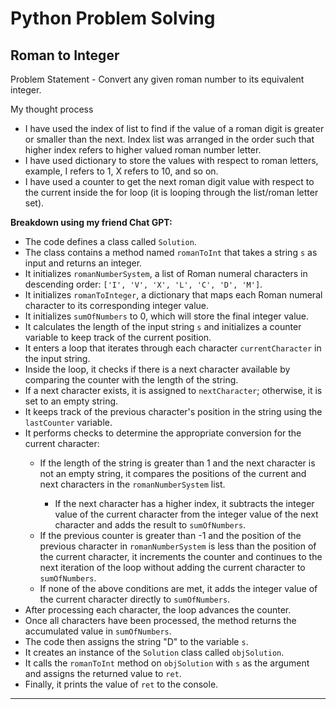 # Python Problem Solving

<h2>Roman to Integer</h2>
Problem Statement - Convert any given roman number to its equivalent integer.

My thought process
<ul>
    <li>I have used the index of list to find if the value of a roman digit is greater or smaller than the next. Index list was arranged in the order such that higher index refers to higher valued roman number letter.</li>
    <li>I have used dictionary to store the values with respect to roman letters, example, I refers to 1, X refers to 10, and so on.</li>
    <li>I have used a counter to get the next roman digit value with respect to the current inside the for loop (it is looping through the list/roman letter set).</li>
</ul>

<strong>Breakdown using my friend Chat GPT:</strong>
<ul>
  <li>The code defines a class called <code>Solution</code>.</li>
  <li>The class contains a method named <code>romanToInt</code> that takes a string <code>s</code> as input and returns an integer.</li>
  <li>It initializes <code>romanNumberSystem</code>, a list of Roman numeral characters in descending order: <code>['I', 'V', 'X', 'L', 'C', 'D', 'M']</code>.</li>
  <li>It initializes <code>romanToInteger</code>, a dictionary that maps each Roman numeral character to its corresponding integer value.</li>
  <li>It initializes <code>sumOfNumbers</code> to 0, which will store the final integer value.</li>
  <li>It calculates the length of the input string <code>s</code> and initializes a counter variable to keep track of the current position.</li>
  <li>It enters a loop that iterates through each character <code>currentCharacter</code> in the input string.</li>
  <li>Inside the loop, it checks if there is a next character available by comparing the counter with the length of the string.</li>
  <li>If a next character exists, it is assigned to <code>nextCharacter</code>; otherwise, it is set to an empty string.</li>
  <li>It keeps track of the previous character's position in the string using the <code>lastCounter</code> variable.</li>
  <li>It performs checks to determine the appropriate conversion for the current character:</li>
  <ul>
    <li>If the length of the string is greater than 1 and the next character is not an empty string, it compares the positions of the current and next characters in the <code>romanNumberSystem</code> list.</li>
    <ul>
      <li>If the next character has a higher index, it subtracts the integer value of the current character from the integer value of the next character and adds the result to <code>sumOfNumbers</code>.</li>
    </ul>
    <li>If the previous counter is greater than -1 and the position of the previous character in <code>romanNumberSystem</code> is less than the position of the current character, it increments the counter and continues to the next iteration of the loop without adding the current character to <code>sumOfNumbers</code>.</li>
    <li>If none of the above conditions are met, it adds the integer value of the current character directly to <code>sumOfNumbers</code>.</li>
  </ul>
  <li>After processing each character, the loop advances the counter.</li>
  <li>Once all characters have been processed, the method returns the accumulated value in <code>sumOfNumbers</code>.</li>
  <li>The code then assigns the string "D" to the variable <code>s</code>.</li>
  <li>It creates an instance of the <code>Solution</code> class called <code>objSolution</code>.</li>
  <li>It calls the <code>romanToInt</code> method on <code>objSolution</code> with <code>s</code> as the argument and assigns the returned value to <code>ret</code>.</li>
  <li>Finally, it prints the value of <code>ret</code> to the console.</li>
</ul>


<hr/>